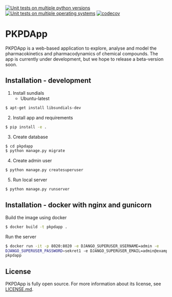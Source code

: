 [![Unit tests on multiple python versions](https://github.com/pkpdapp-team/pkpdapp/workflows/Unit%20tests%20(python%20versions)/badge.svg)](https://github.com/pkpdapp-team/pkpdapp/actions)
[![Unit tests on multiple operating systems](https://github.com/pkpdapp-team/pkpdapp/workflows/Unit%20tests%20(OS%20versions)/badge.svg)](https://github.com/pkpdapp-team/pkpdapp/actions)
[![codecov](https://codecov.io/gh/pkpdapp-team/pkpdapp/branch/master/graph/badge.svg)](https://codecov.io/gh/pkpdapp-team/pkpdapp)

# PKPDApp

PKPDApp is a web-based application to explore, analyse and model the pharmacokinetics and pharmacodynamics of chemical compounds. The app is currently under development, but we hope to release a beta-version soon. 

## Installation - development

1. Install sundials
    - Ubuntu-latest
```bash
$ apt-get install libsundials-dev
```

2. Install app and requirements

```bash
$ pip install -e .
```

3. Create database

```bash
$ cd pkpdapp
$ python manage.py migrate
```

4. Create admin user

```bash
$ python manage.py createsuperuser
```

5. Run local server

```bash
$ python manage.py runserver
```


## Installation - docker with nginx and gunicorn

Build the image using docker

```bash
$ docker build -t pkpdapp .
```

Run the server

```bash
$ docker run -it -p 8020:8020 -e DJANGO_SUPERUSER_USERNAME=admin -e 
DJANGO_SUPERUSER_PASSWORD=sekret1 -e DJANGO_SUPERUSER_EMAIL=admin@example.com     
pkpdapp
```


## License
PKPDApp is fully open source. For more information about its license, see [LICENSE.md](LICENSE.md).


